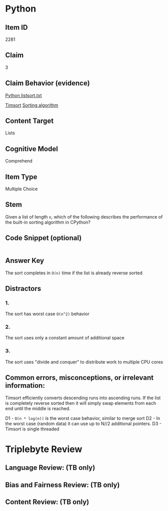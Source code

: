 # Python 

## Item ID
2281

## Claim
3

## Claim Behavior (evidence)

[Python listsort.txt](https://github.com/python/cpython/blob/main/Objects/listsort.txt)

[Timsort](https://en.wikipedia.org/wiki/Timsort)
[Sorting algorithm](https://en.wikipedia.org/wiki/Sorting_algorithm)

## Content Target
Lists

## Cognitive Model
Comprehend

## Item Type
Multiple Choice

## Stem

Given a list of length `n`, which of the following describes the performance of the built-in sorting algorithm in CPython?


## Code Snippet (optional)
```python


```

## Answer Key

The sort completes in `O(n)` time if the list is already reverse sorted

## Distractors

### 1.

The sort has worst case `O(n^2)` behavior

### 2.

The sort uses only a constant amount of additional space 

### 3.

The sort uses "divide and conquer" to distribute work to multiple CPU cores

## Common errors, misconceptions, or irrelevant information:

Timsort efficiently converts descending runs into ascending runs. If the list is completely reverse sorted then it will simply swap elements from each end until the middle is reached.

D1 - `O(n * log(n))` is the worst case behavior, similar to merge sort
D2 - In the worst case (random data) it can use up to N//2 additional pointers.
D3 - Timsort is single threaded

# Triplebyte Review


## Language Review: (TB only)


## Bias and Fairness Review: (TB only)


## Content Review: (TB only)

